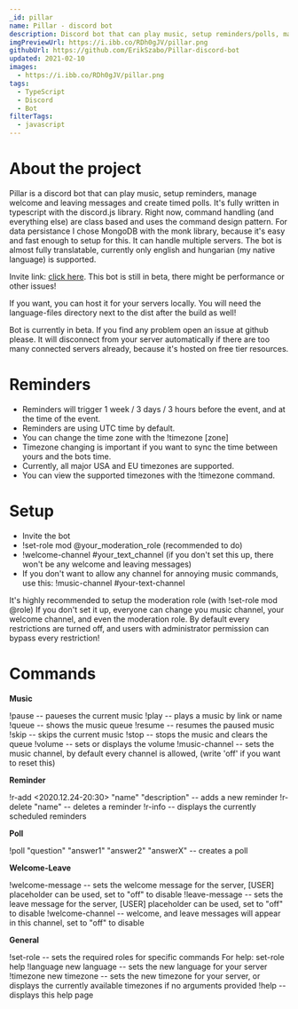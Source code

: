 ```yaml
---
_id: pillar
name: Pillar - discord bot
description: Discord bot that can play music, setup reminders/polls, managing welcome and leaving messages.
imgPreviewUrl: https://i.ibb.co/RDh0gJV/pillar.png
githubUrl: https://github.com/ErikSzabo/Pillar-discord-bot
updated: 2021-02-10
images:
  - https://i.ibb.co/RDh0gJV/pillar.png
tags:
  - TypeScript
  - Discord
  - Bot
filterTags:
  - javascript
---
```


# About the project

Pillar is a discord bot that can play music, setup reminders, manage welcome and leaving messages and create timed polls. It's fully written in typescript with the discord.js library. Right now, command handling (and everything else) are class based and uses the command design pattern. For data persistance I chose MongoDB with the monk library, because it's easy and fast enough to setup for this. It can handle multiple servers. The bot is almost fully translatable, currently only english and hungarian (my native language) is supported.

Invite link: [click here](https://discord.com/api/oauth2/authorize?client_id=751808514732589076&permissions=3374080&scope=bot). This bot is still in beta, there might be performance or other issues!

If you want, you can host it for your servers locally. You will need the language-files directory next to the dist after the build as well!

Bot is currently in beta. If you find any problem open an issue at github please. It will disconnect from your server automatically if there are too many connected servers already, because it's hosted on free tier resources.

# Reminders

- Reminders will trigger 1 week / 3 days / 3 hours before the event, and at the time of the event.
- Reminders are using UTC time by default.
- You can change the time zone with the !timezone \[zone\]
- Timezone changing is important if you want to sync the time between yours and the bots time.
- Currently, all major USA and EU timezones are supported.
- You can view the supported timezones with the !timezone command.

# Setup

- Invite the bot
- !set-role mod @your_moderation_role (recommended to do)
- !welcome-channel #your_text_channel (if you don't set this up, there won't be any welcome and leaving messages)
- If you don't want to allow any channel for annoying music commands, use this: !music-channel #your-text-channel

It's highly recommended to setup the moderation role (with !set-role mod @role) If you don't set it up, everyone can change you music channel, your welcome channel, and even the moderation role. By default every restrictions are turned off, and users with administrator permission can bypass every restriction!

# Commands

**Music**

!pause -- paueses the current music
!play <youtube link or name> -- plays a music by link or name
!queue -- shows the music queue
!resume -- resumes the paused music
!skip -- skips the current music
!stop -- stops the music and clears the queue
!volume <number> -- sets or displays the volume
!music-channel <text channel> -- sets the music channel, by default every channel is allowed, (write 'off' if you want to reset this)

**Reminder**

!r-add <mention> <2020.12.24-20:30> "name" "description" -- adds a new reminder
!r-delete "name" -- deletes a reminder
!r-info -- displays the currently scheduled reminders

**Poll**

!poll "question" "answer1" "answer2" "answerX" -- creates a poll

**Welcome-Leave**

!welcome-message <message> -- sets the welcome message for the server, \[USER\] placeholder can be used, set to "off" to disable
!leave-message <message> -- sets the leave message for the server, \[USER\] placeholder can be used, set to "off" to disable
!welcome-channel <text channel> -- welcome, and leave messages will appear in this channel, set to "off" to disable

**General**

!set-role <role type> <role> -- sets the required roles for specific commands For help: set-role help
!language new language -- sets the new language for your server
!timezone new timezone -- sets the new timezone for your server, or displays the currently available timezones if no arguments provided
!help -- displays this help page
